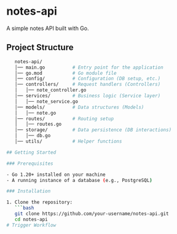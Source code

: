 # notes-api

A simple notes API built with Go.

## Project Structure

```bash
   notes-api/
   │── main.go          # Entry point for the application
   │── go.mod           # Go module file
   │── config/          # Configuration (DB setup, etc.)
   │── controllers/     # Request handlers (Controllers)
   │   │── note_controller.go
   │── services/        # Business logic (Service layer)
   │   │── note_service.go
   │── models/          # Data structures (Models)
   │   │── note.go
   │── routes/          # Routing setup
   │   │── routes.go
   │── storage/         # Data persistence (DB interactions)
   │   │── db.go
   │── utils/           # Helper functions

## Getting Started

### Prerequisites

- Go 1.20+ installed on your machine
- A running instance of a database (e.g., PostgreSQL)

### Installation

1. Clone the repository:
   ```bash
   git clone https://github.com/your-username/notes-api.git
   cd notes-api
# Trigger Workflow
